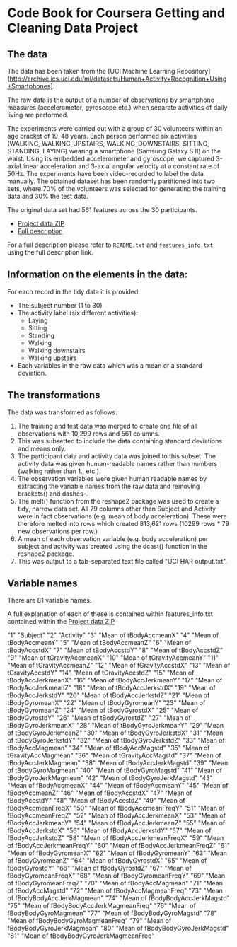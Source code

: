 Code Book for Coursera Getting and Cleaning Data Project 
==============================================================


## The data 

The data has been taken from the [UCI Machine Learning Repository](http://archive.ics.uci.edu/ml/datasets/Human+Activity+Recognition+Using+Smartphones].

The raw data is the output of a number of observations by smartphone measures (accelerometer, gyroscope etc.) when separate activities of daily living are performed.

The experiments were carried out with a group of 30 volunteers within an age bracket of 19-48 years. Each person performed six activities (WALKING, WALKING_UPSTAIRS, WALKING_DOWNSTAIRS, SITTING, STANDING, LAYING) wearing a smartphone (Samsung Galaxy S II) on the waist. Using its embedded accelerometer and gyroscope, we captured 3-axial linear acceleration and 3-axial angular velocity at a constant rate of 50Hz. The experiments have been video-recorded to label the data manually. The obtained dataset has been randomly partitioned into two sets, where 70% of the volunteers was selected for generating the training data and 30% the test data. 

The original data set had 561 features across the 30 participants.

- [Project data ZIP](https://d396qusza40orc.cloudfront.net/getdata%2Fprojectfiles%2FUCI%20HAR%20Dataset.zip) 
- [Full description](http://archive.ics.uci.edu/ml/datasets/Human+Activity+Recognition+Using+Smartphones)

For a full description please refer to `README.txt` and `features_info.txt` using the full description link.

## Information on the elements in the data:

For each record in the tidy data it is provided:
- The subject number (1 to 30)
- The activity label (six different activities):
  - Laying
  - Sitting
  - Standing
  - Walking
  - Walking downstairs
  - Walking upstairs
- Each variables in the raw data which was a mean or a standard deviation.

## The transformations

The data was transformed as follows:

1. The training and test data was merged to create one file of all observations with 10,299 rows and 561 columns.
2. This was subsetted to include the data containing standard deviations and means only. 
3. The participant data and activity data was joined to this subset. The activity data was given human-readable names rather than numbers (walking rather than 1., etc.). 
4. The observation variables were given human readable names by extracting the variable names from the raw data and removing brackets() and dashes-.
5. The melt() function from the reshape2 package was used to create a tidy, narrow data set. All 79 columns other than Subject and Activity were in fact observations (e.g. mean of body acceleration). These were therefore melted into rows which created 813,621 rows (10299 rows * 79 new observations per row.)
6. A mean of each observation variable (e.g. body acceleration) per subject and activity was created using the dcast() function in the reshape2 package.
7. This was output to a tab-separated text file called "UCI HAR output.txt".

## Variable names

There are 81 variable names.

A full explanation of each of these is contained within features_info.txt contained within the [Project data ZIP](https://d396qusza40orc.cloudfront.net/getdata%2Fprojectfiles%2FUCI%20HAR%20Dataset.zip) 

"1"
"Subject"
"2"
"Activity"
"3"
"Mean of  tBodyAccmeanX"
"4"
"Mean of  tBodyAccmeanY"
"5"
"Mean of  tBodyAccmeanZ"
"6"
"Mean of  tBodyAccstdX"
"7"
"Mean of  tBodyAccstdY"
"8"
"Mean of  tBodyAccstdZ"
"9"
"Mean of  tGravityAccmeanX"
"10"
"Mean of  tGravityAccmeanY"
"11"
"Mean of  tGravityAccmeanZ"
"12"
"Mean of  tGravityAccstdX"
"13"
"Mean of  tGravityAccstdY"
"14"
"Mean of  tGravityAccstdZ"
"15"
"Mean of  tBodyAccJerkmeanX"
"16"
"Mean of  tBodyAccJerkmeanY"
"17"
"Mean of  tBodyAccJerkmeanZ"
"18"
"Mean of  tBodyAccJerkstdX"
"19"
"Mean of  tBodyAccJerkstdY"
"20"
"Mean of  tBodyAccJerkstdZ"
"21"
"Mean of  tBodyGyromeanX"
"22"
"Mean of  tBodyGyromeanY"
"23"
"Mean of  tBodyGyromeanZ"
"24"
"Mean of  tBodyGyrostdX"
"25"
"Mean of  tBodyGyrostdY"
"26"
"Mean of  tBodyGyrostdZ"
"27"
"Mean of  tBodyGyroJerkmeanX"
"28"
"Mean of  tBodyGyroJerkmeanY"
"29"
"Mean of  tBodyGyroJerkmeanZ"
"30"
"Mean of  tBodyGyroJerkstdX"
"31"
"Mean of  tBodyGyroJerkstdY"
"32"
"Mean of  tBodyGyroJerkstdZ"
"33"
"Mean of  tBodyAccMagmean"
"34"
"Mean of  tBodyAccMagstd"
"35"
"Mean of  tGravityAccMagmean"
"36"
"Mean of  tGravityAccMagstd"
"37"
"Mean of  tBodyAccJerkMagmean"
"38"
"Mean of  tBodyAccJerkMagstd"
"39"
"Mean of  tBodyGyroMagmean"
"40"
"Mean of  tBodyGyroMagstd"
"41"
"Mean of  tBodyGyroJerkMagmean"
"42"
"Mean of  tBodyGyroJerkMagstd"
"43"
"Mean of  fBodyAccmeanX"
"44"
"Mean of  fBodyAccmeanY"
"45"
"Mean of  fBodyAccmeanZ"
"46"
"Mean of  fBodyAccstdX"
"47"
"Mean of  fBodyAccstdY"
"48"
"Mean of  fBodyAccstdZ"
"49"
"Mean of  fBodyAccmeanFreqX"
"50"
"Mean of  fBodyAccmeanFreqY"
"51"
"Mean of  fBodyAccmeanFreqZ"
"52"
"Mean of  fBodyAccJerkmeanX"
"53"
"Mean of  fBodyAccJerkmeanY"
"54"
"Mean of  fBodyAccJerkmeanZ"
"55"
"Mean of  fBodyAccJerkstdX"
"56"
"Mean of  fBodyAccJerkstdY"
"57"
"Mean of  fBodyAccJerkstdZ"
"58"
"Mean of  fBodyAccJerkmeanFreqX"
"59"
"Mean of  fBodyAccJerkmeanFreqY"
"60"
"Mean of  fBodyAccJerkmeanFreqZ"
"61"
"Mean of  fBodyGyromeanX"
"62"
"Mean of  fBodyGyromeanY"
"63"
"Mean of  fBodyGyromeanZ"
"64"
"Mean of  fBodyGyrostdX"
"65"
"Mean of  fBodyGyrostdY"
"66"
"Mean of  fBodyGyrostdZ"
"67"
"Mean of  fBodyGyromeanFreqX"
"68"
"Mean of  fBodyGyromeanFreqY"
"69"
"Mean of  fBodyGyromeanFreqZ"
"70"
"Mean of  fBodyAccMagmean"
"71"
"Mean of  fBodyAccMagstd"
"72"
"Mean of  fBodyAccMagmeanFreq"
"73"
"Mean of  fBodyBodyAccJerkMagmean"
"74"
"Mean of  fBodyBodyAccJerkMagstd"
"75"
"Mean of  fBodyBodyAccJerkMagmeanFreq"
"76"
"Mean of  fBodyBodyGyroMagmean"
"77"
"Mean of  fBodyBodyGyroMagstd"
"78"
"Mean of  fBodyBodyGyroMagmeanFreq"
"79"
"Mean of  fBodyBodyGyroJerkMagmean"
"80"
"Mean of  fBodyBodyGyroJerkMagstd"
"81"
"Mean of  fBodyBodyGyroJerkMagmeanFreq"


